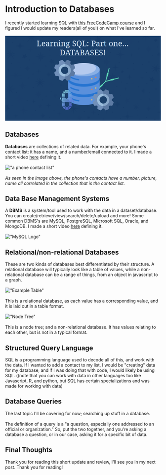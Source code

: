 # Introduction to Databases
I recently started learning SQL with [this FreeCodeCamp course](https://www.youtube.com/watch?v=HXV3zeQKqGY) and I figured I would update my readers(all of you!) on what I've learned so far. <br><br>
!["Database visual"](https://github.com/CaptainSapphire/PH-s-Blog/blob/main/assets/June%202025/Screenshot%202025-06-13%20162216.png?raw=true)

## Databases
**Databases** are collections of related data. For example, your phone's contact list: it has a name, and a number/email connected to it. I made a short video [here](https://www.youtube.com/watch?v=cum_i-C1K-4) defining it. <br><Br>
!["a phone contact list"](https://www.howelawfirm.com/wp-content/uploads/2023/10/contacts-phone-favorites.jpg.webp)<br><Br>
*As seen in the image above, the phone's contacts have a number, picture, name all correlated in the collection that is the contact list.*

## Data Base Management Systems
A **DBMS** is a system/tool used to work with the data in a dataset/database. You can create/retrieve/view/search/delete/upload and more! Some common DBMS's are MySQL, PostgreSQL, Microsoft SQL, Oracle, and MongoDB. I made a short video [here](https://www.youtube.com/watch?v=Lg4wGLsCE_Y) defining it. <br><Br>
!["MySQL Logo"](https://encrypted-tbn0.gstatic.com/images?q=tbn:ANd9GcSF9UXfrx8TWM7eyKB1jdIk66ZoGVmTtqWjKQ&s)

## Relational/non-relational Databases
These are two kinds of databases best differentiated by their structure. A relational database will typically look like a table of values, while a non-relational database can be a range of things, from an object in javascript to a graph. <Br><Br>
!["Example Table"](https://vt-vtwa-assets.varsitytutors.com/vt-vtwa/uploads/problem_question_image/image/22885/TABLE8.PNG) <br><Br>
This is a relational database, as each value has a corresponding value, and it is laid out in a table format. <br><br>
!["Node Tree"](https://media.geeksforgeeks.org/wp-content/uploads/20240811023816/Introduction-to-Binary-Tree.webp)<br><br>
This is a node tree; and a non-relational database. It has values relating to each other, but is not in a typical format.

## Structured Query Language
SQL is a programming language used to decode all of this, and work with the data. If I wanted to add a contact to my list, I would be "creating" data for my database, and if I was doing that with code, I would likely be using SQL. ((note that you can work with data in other languages too like Javascript, R, and python, but SQL has certain specializations and was made for working with data)

## Database Queries
The last topic I'll be covering for now; searching up stuff in a database. <br><br>
The definition of a query is a "a question, especially one addressed to an official or organization." So, put the two together, and you're asking a database a question, or in our case, asking it for a specific bit of data. 

## Final Thoughts
Thank you for reading this short update and review, I'll see you in my next post. Thank you for reading!

